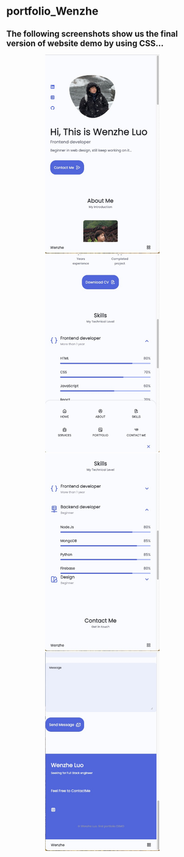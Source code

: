 # portfolio_Wenzhe

## The following screenshots show us the final version of website demo by using CSS...


<div align= center>
<h>

</h>
<img src="https://github.com/manzitlo/portfolio_Wenzhe/blob/master/img/home-screen.jpeg" width="300px">
<img src="https://github.com/manzitlo/portfolio_Wenzhe/blob/master/img/skills-screen.jpeg" width="300px">
<img src="https://github.com/manzitlo/portfolio_Wenzhe/blob/master/img/skills-screen2.jpeg" width="300px">
</div>
<div align= center>
<img src="https://github.com/manzitlo/portfolio_Wenzhe/blob/master/img/footer-screen.jpeg" width="300px">
</div>
